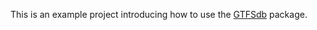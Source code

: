 This is an example project introducing how to use the [GTFSdb][1] package.

[1]: https://github.com/mkko/gtfsdb